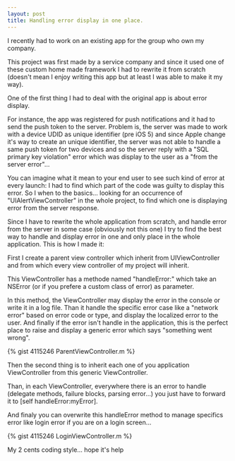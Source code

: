 ```yaml
---
layout: post
title: Handling error display in one place.
---
```

I recently had to work on an existing app for the group who own my company.

This project was first made by a service company and since it used one of
these custom home made framework I had to rewrite it from scratch (doesn't
mean I enjoy writing this app but at least I was able to make it my way).

One of the first thing I had to deal with the original app is about error
display.

For instance, the app was registered for push notifications and it had to send
the push token to the server. Problem is, the server was made to work with a
device UDID as unique identifier (pre iOS 5) and since Apple change it's way
to create an unique identifier, the server was not able to handle a same push
token for two devices and so the server reply with a "SQL primary key
violation" error which was display to the user as a "from the server error"…

You can imagine what it mean to your end user to see such kind of error at
every launch: I had to find which part of the code was guilty to display this
error. So I when to the basics… looking for an occurrence of
"UIAlertViewController" in the whole project, to find which one is displaying
error from the server response.

Since I have to rewrite the whole application from scratch, and handle error
from the server in some case (obviously not this one) I try to find the best
way to handle and display error in one and only place in the whole
application. This is how I made it:

First I create a parent view controller which inherit from UIViewController
and from which every view controller of my project will inherit.

This ViewController has a methode named "handleError:" which take an NSError
(or if you prefere a custom class of error) as parameter.

In this method, the ViewController may display the error in the console or
write it in a log file. Than it handle the specific error case like a "network
error" based on error code or type, and display the localized error to the
user. And finally if the error isn't handle in the application, this is the
perfect place to raise and display a generic error which says "something went
wrong".

{% gist 4115246 ParentViewController.m %}

Then the second thing is to inherit each one of you application ViewController
from this generic ViewController.

Than, in each ViewController, everywhere there is an error to handle (delegate
methods, failure blocks, parsing error…) you just have to forward it to [self
handleError:myError].

And finaly you can overwrite this handleError method to manage specifics error
like login error if you are on a login screen…

{% gist 4115246 LoginViewController.m %}

My 2 cents coding style… hope it's help
